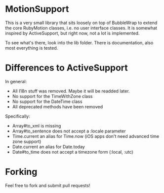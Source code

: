 # MotionSupport

This is a very small library that sits loosely on top of BubbleWrap to extend the core RubyMotion classes, i.e. no user interface classes. It is somewhat inspired by ActiveSupport, but right now, not a lot is implemented.

To see what's there, look into the lib folder. There is documentation, also most everything is tested.

# Differences to ActiveSupport

In general:

* All I18n stuff was removed. Maybe it will be readded later.
* No support for the TimeWithZone class
* No support for the DateTime class
* All deprecated methods have been removed

Specifically:

* Array#to_xml is missing
* Array#to_sentence does not accept a :locale parameter
* Time.current an alias for Time.now (iOS apps don't need advanced time zone support)
* Date.current an alias for Date.today
* Date#to_time does not accept a timezone form (:local, :utc)

# Forking

Feel free to fork and submit pull requests!
